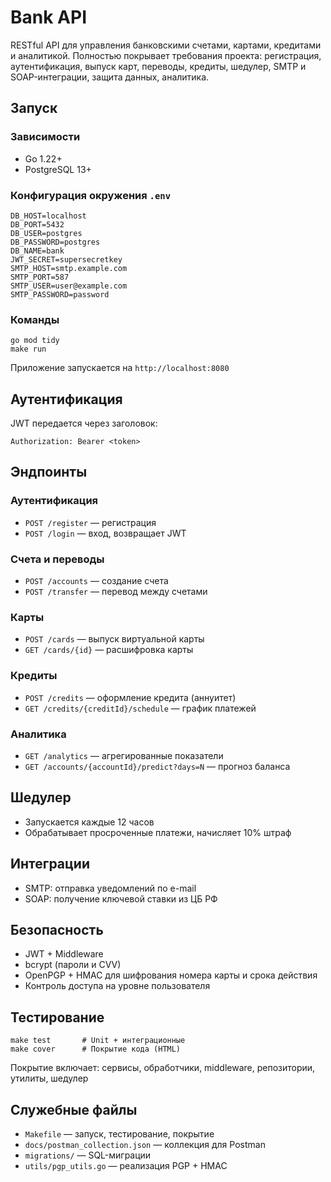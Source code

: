 # Bank API

RESTful API для управления банковскими счетами, картами, кредитами и аналитикой. Полностью покрывает требования проекта: регистрация, аутентификация, выпуск карт, переводы, кредиты, шедулер, SMTP и SOAP-интеграции, защита данных, аналитика.

## Запуск

### Зависимости
- Go 1.22+
- PostgreSQL 13+

### Конфигурация окружения `.env`
```
DB_HOST=localhost
DB_PORT=5432
DB_USER=postgres
DB_PASSWORD=postgres
DB_NAME=bank
JWT_SECRET=supersecretkey
SMTP_HOST=smtp.example.com
SMTP_PORT=587
SMTP_USER=user@example.com
SMTP_PASSWORD=password
```

### Команды
```
go mod tidy
make run
```

Приложение запускается на `http://localhost:8080`

## Аутентификация

JWT передается через заголовок:
```
Authorization: Bearer <token>
```

## Эндпоинты

### Аутентификация
- `POST /register` — регистрация
- `POST /login` — вход, возвращает JWT

### Счета и переводы
- `POST /accounts` — создание счета
- `POST /transfer` — перевод между счетами

### Карты
- `POST /cards` — выпуск виртуальной карты
- `GET /cards/{id}` — расшифровка карты

### Кредиты
- `POST /credits` — оформление кредита (аннуитет)
- `GET /credits/{creditId}/schedule` — график платежей

### Аналитика
- `GET /analytics` — агрегированные показатели
- `GET /accounts/{accountId}/predict?days=N` — прогноз баланса

## Шедулер
- Запускается каждые 12 часов
- Обрабатывает просроченные платежи, начисляет 10% штраф

## Интеграции
- SMTP: отправка уведомлений по e-mail
- SOAP: получение ключевой ставки из ЦБ РФ

## Безопасность
- JWT + Middleware
- bcrypt (пароли и CVV)
- OpenPGP + HMAC для шифрования номера карты и срока действия
- Контроль доступа на уровне пользователя

## Тестирование
```
make test       # Unit + интеграционные
make cover      # Покрытие кода (HTML)
```

Покрытие включает: сервисы, обработчики, middleware, репозитории, утилиты, шедулер

## Служебные файлы
- `Makefile` — запуск, тестирование, покрытие
- `docs/postman_collection.json` — коллекция для Postman
- `migrations/` — SQL-миграции
- `utils/pgp_utils.go` — реализация PGP + HMAC


